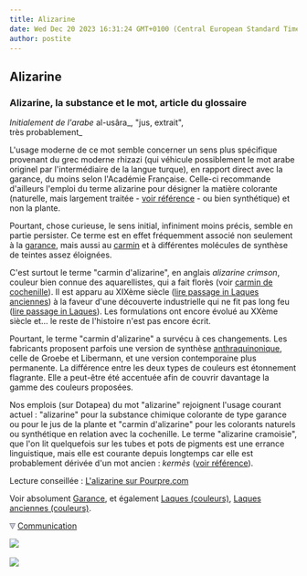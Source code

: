 ```yaml
---
title: Alizarine
date: Wed Dec 20 2023 16:31:24 GMT+0100 (Central European Standard Time)
author: postite
---
```


## Alizarine
### Alizarine, la substance et le mot, article du glossaire
 _Initialement de l'arabe_ al-usâra_, "jus, extrait",  
très probablement_

L'usage moderne de ce mot semble concerner un sens plus spécifique provenant du grec moderne rhizazi (qui véhicule possiblement le mot arabe originel par l'intermédiaire de la langue turque), en rapport direct avec la garance, du moins selon l'Académie Française. Celle-ci recommande d'ailleurs l'emploi du terme alizarine pour désigner la matière colorante (naturelle, mais largement traitée - [voir référence](garance.html#extraction) - ou bien synthétique) et non la plante.

Pourtant, chose curieuse, le sens initial, infiniment moins précis, semble en partie persister. Ce terme est en effet fréquemment associé non seulement à la [garance](garance.html), mais aussi au [carmin](laquesanciennes.html#carmindecochenille) et à différentes molécules de synthèse de teintes assez éloignées.

C'est surtout le terme "carmin d'alizarine", en anglais _alizarine crimson_, couleur bien connue des aquarellistes, qui a fait florès (voir [carmin de cochenille](laquesanciennes.html#carmindecochenille)). Il est apparu au XIXème siècle ([lire passage in Laques anciennes](laquesanciennes.html#degarance)) à la faveur d'une découverte industrielle qui ne fit pas long feu ([lire passage in Laques](laques.html#disparitionsdiverses)). Les formulations ont encore évolué au XXème siècle et... le reste de l'histoire n'est pas encore écrit.

Pourtant, le terme "carmin d'alizarine" a survécu à ces changements. Les fabricants proposent parfois une version de synthèse [anthraquinonique](anthraquinones.html), celle de Groebe et Libermann, et une version contemporaine plus permanente. La différence entre les deux types de couleurs est étonnement flagrante. Elle a peut-être été accentuée afin de couvrir davantage la gamme des couleurs proposées.

Nos emplois (sur Dotapea) du mot "alizarine" rejoignent l'usage courant actuel : "alizarine" pour la substance chimique colorante de type garance ou pour le jus de la plante et "carmin d'alizarine" pour les colorants naturels ou synthétique en relation avec la cochenille. Le terme "alizarine cramoisie", que l'on lit quelquefois sur les tubes et pots de pigments est une errance linguistique, mais elle est courante depuis longtemps car elle est probablement dérivée d'un mot ancien : _kermès_ ([voir référence](laquesanciennes.html#cramoisi)).

Lecture conseillée : [L'alizarine sur Pourpre.com](http://pourpre.com/chroma/dico.php?typ=fiche&&ent=alizarine)

Voir absolument [Garance](garance.html), et également [Laques (couleurs)](laques.html), [Laques anciennes (couleurs)](laquesanciennes.html).



![](images/flechebas.gif) [Communication](http://www.artrealite.com/annonceurs.htm) 

[![](https://cbonvin.fr/sites/regie.artrealite.com/visuels/campagne1.png)](index-2.html#20131014)

![](https://cbonvin.fr/sites/regie.artrealite.com/visuels/campagne2.png)